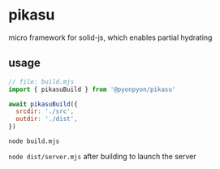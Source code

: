 # pikasu
micro framework for solid-js, which enables partial hydrating

## usage
```js
// file: build.mjs
import { pikasuBuild } from '@pyonpyon/pikasu'

await pikasuBuild({
  srcdir: './src',
  outdir: './dist',
})
```

`node build.mjs`

`node dist/server.mjs` after building to launch the server
